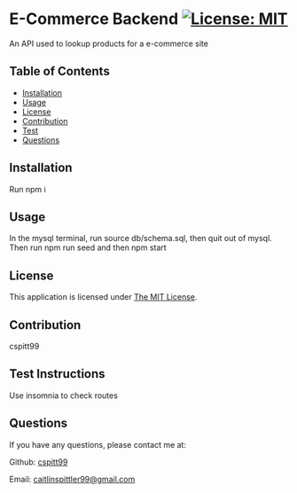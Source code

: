 # E-Commerce Backend [![License: MIT](https://img.shields.io/badge/License-MIT-yellow.svg)](https://opensource.org/licenses/MIT)

An API used to lookup products for a e-commerce site

## Table of Contents
- [Installation](#Installation)
- [Usage](#Usage)
- [License](#License)
- [Contribution](#Contribution)
- [Test](#Test)
- [Questions](#Questions)


## Installation
  Run npm i

## Usage
  In the mysql terminal, run source db/schema.sql, then quit out of mysql. Then run npm run seed and then npm start

## License
  This application is licensed under [The MIT License](https://opensource.org/licenses/MIT).

## Contribution
  cspitt99

## Test Instructions
  Use insomnia to check routes

## Questions
  If you have any questions, please contact me at:

  Github: [cspitt99](https://github.com/cspitt99)

  Email: [caitlinspittler99@gmail.com](mailto:caitlinspittler99@gmail.com)